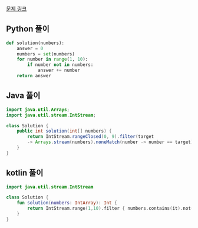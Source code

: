 [문제 링크](https://programmers.co.kr/learn/courses/30/lessons/86051)


## Python 풀이
```python
def solution(numbers):
    answer = 0
    numbers = set(numbers)
    for number in range(1, 10):
        if number not in numbers:
            answer += number
    return answer
```

## Java 풀이
```java
import java.util.Arrays;
import java.util.stream.IntStream;

class Solution {
    public int solution(int[] numbers) {
        return IntStream.rangeClosed(0, 9).filter(target 
        -> Arrays.stream(numbers).noneMatch(number -> number == target)).sum();
    }
}
```

## kotlin 풀이
```kotlin
import java.util.stream.IntStream

class Solution {
    fun solution(numbers: IntArray): Int {
        return IntStream.range(1,10).filter { numbers.contains(it).not() }.sum()
    }
}
```

